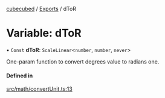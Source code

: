 [cubecubed](/reference/README.md) / [Exports](/reference/modules.md) / dToR

# Variable: dToR

• `Const` **dToR**: `ScaleLinear`<`number`, `number`, `never`\>

One-param function to convert degrees value to radians one.

#### Defined in

[src/math/convertUnit.ts:13](https://github.com/imaphatduc/cubecubed/blob/8295992/src/math/convertUnit.ts#L13)
